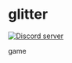 # glitter
<html>
    <p>
    <a href="https://discord.gg/CzQsKnt"><img src="https://discordapp.com/api/guilds/525375431948369920/embed.png" alt="Discord server" /></a>
        <p>
</html>
game
